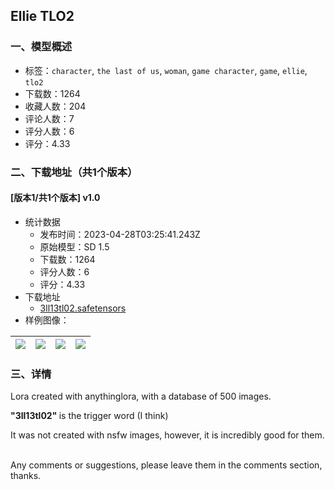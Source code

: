 ## Ellie TLO2
### 一、模型概述

- 标签：`character`, `the last of us`, `woman`, `game character`, `game`, `ellie`, `tlo2`
- 下载数：1264
- 收藏人数：204
- 评论人数：7
- 评分人数：6
- 评分：4.33

### 二、下载地址（共1个版本）

#### [版本1/共1个版本] v1.0

- 统计数据
  - 发布时间：2023-04-28T03:25:41.243Z
  - 原始模型：SD 1.5
  - 下载数：1264
  - 评分人数：6
  - 评分：4.33
- 下载地址
  - [3ll13tl02.safetensors](https://civitai.com/api/download/models/57078)
- 样例图像：

| <img src="https://image.civitai.com/xG1nkqKTMzGDvpLrqFT7WA/d83c7735-8458-4359-5303-9d1529f6b400/width=450/619429.jpeg" /> | <img src="https://image.civitai.com/xG1nkqKTMzGDvpLrqFT7WA/66fb0f4c-1a65-4fe7-977f-e0ae31f40300/width=450/619419.jpeg" /> | <img src="https://image.civitai.com/xG1nkqKTMzGDvpLrqFT7WA/80dd9869-8374-4309-ffb7-79a50527d100/width=450/619432.jpeg" /> | <img src="https://image.civitai.com/xG1nkqKTMzGDvpLrqFT7WA/24496fb2-c093-40a2-d415-2a98e16bda00/width=450/619421.jpeg" /> |
| ---- | ---- | ---- | ---- |


### 三、详情
<p>Lora created with anythinglora, with a database of 500 images.</p><p><strong>"3ll13tl02" </strong>is the trigger word (I think)</p><p>It was not created with nsfw images, however, it is incredibly good for them.</p><p><br />Any comments or suggestions, please leave them in the comments section, thanks.</p>